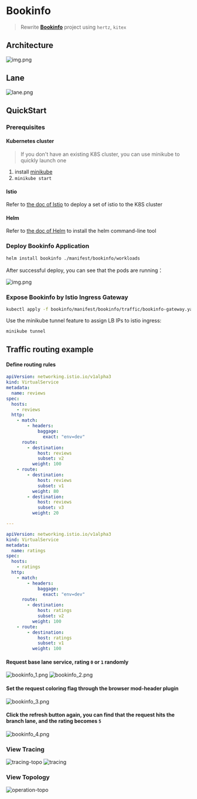 # Bookinfo

> Rewrite **[Bookinfo](https://istio.io/latest/docs/examples/bookinfo/)** project using `hertz`, `kitex`

## Architecture
![img.png](./docs/bookinfo-arch.svg)

## Lane
![lane.png](./docs/lane.svg)

## QuickStart

### Prerequisites
#### Kubernetes cluster
> If you don't have an existing K8S cluster, you can use minikube to quickly launch one

1. install [minikube](https://minikube.sigs.k8s.io/docs/start/)
2. `minikube start`

#### Istio
Refer to [the doc of Istio](https://istio.io/latest/docs/setup/install/istioctl/) to deploy a set of istio to the K8S cluster

#### Helm
Refer to [the doc of Helm](https://helm.sh/docs/intro/install/) to install the helm command-line tool

### Deploy Bookinfo Application
```bash
helm install bookinfo ./manifest/bookinfo/workloads
```
After successful deploy, you can see that the pods are running：

![img.png](docs/pods.png)

### Expose Bookinfo by Istio Ingress Gateway
```bash
kubectl apply -f bookinfo/manifest/bookinfo/traffic/bookinfo-gateway.yaml
```
Use the minikube tunnel feature to assign LB IPs to istio ingress:
```bash
minikube tunnel
```



## Traffic routing example

#### Define routing rules

```yaml
apiVersion: networking.istio.io/v1alpha3
kind: VirtualService
metadata:
  name: reviews
spec:
  hosts:
    - reviews
  http:
    - match:
        - headers:
            baggage:
              exact: "env=dev"
      route:
        - destination:
            host: reviews
            subset: v2
          weight: 100
    - route:
        - destination:
            host: reviews
            subset: v1
          weight: 80
        - destination:
            host: reviews
            subset: v3
          weight: 20

---

apiVersion: networking.istio.io/v1alpha3
kind: VirtualService
metadata:
  name: ratings
spec:
  hosts:
    - ratings
  http:
    - match:
        - headers:
            baggage:
              exact: "env=dev"
      route:
        - destination:
            host: ratings
            subset: v2
          weight: 100
    - route:
        - destination:
            host: ratings
            subset: v1
          weight: 100
```

#### Request base lane service, rating `0` or `1` randomly
![bookinfo_1.png](docs/bookinfo_rating_1.jpeg)
![bookinfo_2.png](docs/bookinfo_without_rating.jpeg)

#### Set the request coloring flag through the browser mod-header plugin
![bookinfo_3.png](docs/bookinfo_header.png)

#### Click the refresh button again, you can find that the request hits the branch lane, and the rating becomes `5`
![bookinfo_4.png](docs/bookinfo_canary.jpeg)


### View Tracing
![tracing-topo](docs/coa-tracing-topo.png)
![tracing](docs/coa-tracing.png)

### View Topology
![operation-topo](docs/upstream-operation-topo.png)
